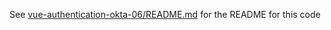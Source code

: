 See [vue-authentication-okta-06/README.md](./vue-authentication-okta-06/README.md) for the README for this code

